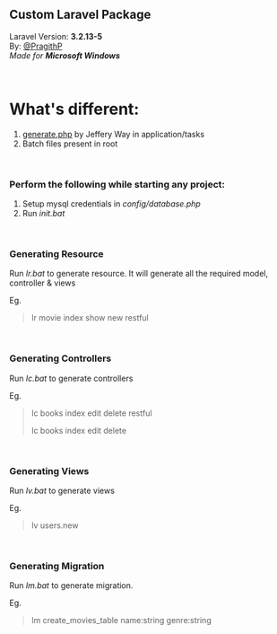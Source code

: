 ## Custom Laravel Package

Laravel Version: **3.2.13-5**<br>
By:  [@PragithP](http://twitter.com/PragithP)<br>
*Made for **Microsoft Windows***

<br>

# What's different:

1. [generate.php](https://github.com/JeffreyWay/Laravel-Generator/blob/master/generate.php) by Jeffery Way in application/tasks
2. Batch files present in root


<br>

### Perform the following while starting any project:

1. Setup mysql credentials in *config/database.php*
2. Run *init.bat*


<br>


### Generating Resource


Run *lr.bat* to generate resource.
It will generate all the required model, controller & views

Eg.
>lr movie index show new restful


<br>


### Generating Controllers
Run *lc.bat* to generate controllers

Eg.
>lc books index edit delete restful
>
>lc books index edit delete

<br>

### Generating Views
Run *lv.bat* to generate views

Eg.
>lv users.new


<br>



### Generating Migration


Run *lm.bat* to generate migration.

Eg.
>lm create\_movies\_table name:string genre:string


<br>